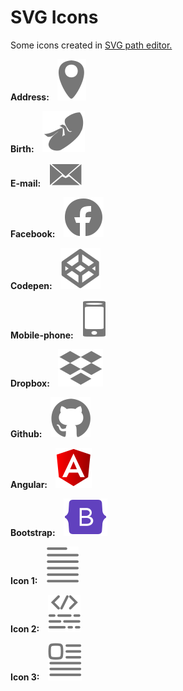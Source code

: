 # SVG Icons
Some icons created in <a href='https://yqnn.github.io/svg-path-editor/' target="_blank" rel="noopener noreferrer">SVG path editor.</a>
<br>
  <!-- address -->
<strong>Address:&nbsp;&nbsp;&nbsp;&nbsp;<strong><img src="https://github.com/kubiksk8ter/SVG_Icons/blob/main/SVG-address.svg">
  <!-- birth -->
<strong>Birth:&nbsp;&nbsp;&nbsp;&nbsp;<strong><img src="https://github.com/kubiksk8ter/SVG_Icons/blob/main/SVG-birth.svg">
  <!-- E-mail-->
<strong>E-mail:&nbsp;&nbsp;&nbsp;&nbsp;<strong><img src="https://github.com/kubiksk8ter/SVG_Icons/blob/main/SVG-Email.svg">
  <!-- facebook -->
<strong>Facebook:&nbsp;&nbsp;&nbsp;&nbsp;<strong><img src="https://github.com/kubiksk8ter/SVG_Icons/blob/main/SVG-Facebook.svg">
  <!-- Codepen -->
<strong>Codepen:&nbsp;&nbsp;&nbsp;&nbsp;<strong><img src="https://github.com/kubiksk8ter/SVG_Icons/blob/main/SVG-Codepen.svg">
  <!-- Mobile-phone -->
<strong>Mobile-phone:&nbsp;&nbsp;&nbsp;&nbsp;<strong><img src="https://github.com/kubiksk8ter/SVG_Icons/blob/main/SVG-Mobilephone.svg">
  <!-- Dropbox -->
<strong>Dropbox:&nbsp;&nbsp;&nbsp;&nbsp;<strong><img src="https://github.com/kubiksk8ter/SVG_Icons/blob/main/SVG-Dropbox.svg">
  <!-- Github -->
<strong>Github:&nbsp;&nbsp;&nbsp;&nbsp;<strong><img src="https://github.com/kubiksk8ter/SVG_Icons/blob/main/SVG-Github.svg">
  <!-- SVG-Angular -->
<strong>Angular:&nbsp;&nbsp;&nbsp;&nbsp;<strong><img src="https://github.com/kubiksk8ter/SVG_Icons/blob/main/SVG-Angular.svg">
  <!-- SVG-Bootstrap -->
<strong>Bootstrap:&nbsp;&nbsp;&nbsp;&nbsp;<strong><img src="https://github.com/kubiksk8ter/SVG_Icons/blob/main/SVG-Bootstrap.svg"> 
  <!-- SVG-icon01 -->
<strong>Icon 1:&nbsp;&nbsp;&nbsp;&nbsp;<strong><img src="https://github.com/kubiksk8ter/SVG_Icons/blob/main/SVG-Icon01.svg">
  <!-- SVG-icon02 -->
<strong>Icon 2:&nbsp;&nbsp;&nbsp;&nbsp;<strong><img src="https://github.com/kubiksk8ter/SVG_Icons/blob/main/SVG-Icon02.svg">
  <!-- SVG-icon03 -->
<strong>Icon 3:&nbsp;&nbsp;&nbsp;&nbsp;<strong><img src="https://github.com/kubiksk8ter/SVG_Icons/blob/main/SVG-Icon03.svg"> 
